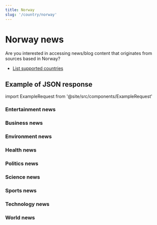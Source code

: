 ```yaml
---
title: Norway
slug: '/country/norway'
---
```


# Norway news

Are you interested in accessing news/blog content that originates from sources based in Norway?

- [List supported countries](/get-articles/countries)

## Example of JSON response

import ExampleRequest from '@site/src/components/ExampleRequest'

### Entertainment news
<ExampleRequest url="https://api.apitube.io/v1/news/articles-demo?limit=2&category=news/Arts_and_Entertainment&country=no"></ExampleRequest>

### Business news
<ExampleRequest url="https://api.apitube.io/v1/news/articles-demo?limit=2&category=news/Business&country=no"></ExampleRequest>

### Environment news
<ExampleRequest url="https://api.apitube.io/v1/news/articles-demo?limit=2&category=news/Environment&country=no"></ExampleRequest>

### Health news
<ExampleRequest url="https://api.apitube.io/v1/news/articles-demo?limit=2&category=news/Health&country=no"></ExampleRequest>

### Politics news
<ExampleRequest url="https://api.apitube.io/v1/news/articles-demo?limit=2&category=news/Politics&country=no"></ExampleRequest>

### Science news
<ExampleRequest url="https://api.apitube.io/v1/news/articles-demo?limit=2&category=news/Science&country=no"></ExampleRequest>

### Sports news
<ExampleRequest url="https://api.apitube.io/v1/news/articles-demo?limit=2&category=news/Sports&country=no"></ExampleRequest>

### Technology news
<ExampleRequest url="https://api.apitube.io/v1/news/articles-demo?limit=2&category=news/Technology&country=no"></ExampleRequest>

### World news
<ExampleRequest url="https://api.apitube.io/v1/news/articles-demo?limit=2&category=news/World&country=no"></ExampleRequest>

